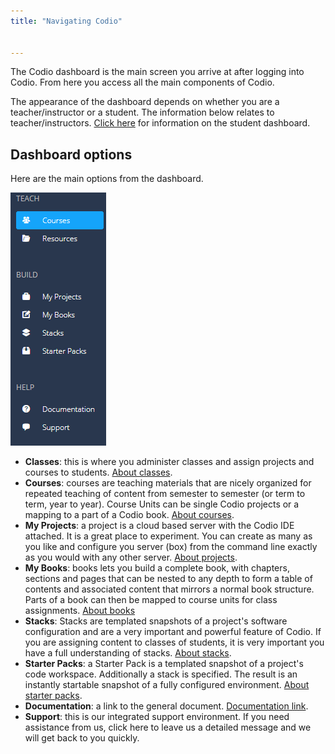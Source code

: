 ```yaml
---
title: "Navigating Codio"


---
```


The Codio dashboard is the main screen you arrive at after logging into Codio. From here you access all the main components of Codio.

The appearance of the dashboard depends on whether you are a teacher/instructor or a student. The information below relates to teacher/instructors. [Click here](/dashboard/student) for information on the student dashboard.


## Dashboard options
Here are the main options from the dashboard.

<img alt="dashboard" src="/img/dashboard.png" class="simple"/>

- **Classes**: this is where you administer classes and assign projects and courses to students. [About classes](/classes).
- **Courses**: courses are teaching materials that are nicely organized for repeated teaching of content from semester to semester (or term to term, year to year). Course Units can be single Codio projects or a mapping to a part of a Codio book. [About courses](/courses/introduction/).
- **My Projects**: a project is a cloud based server with the Codio IDE attached. It is a great place to experiment. You can create as many as you like and configure you server (box) from the command line exactly as you would with any other server. [About projects](/project/what-is-a-project).
- **My Books**: books lets you build a complete book, with chapters, sections and pages that can be nested to any depth to form a table of contents and associated content that mirrors a normal book structure. Parts of a book can then be mapped to course units for class assignments. [About books](/books)
- **Stacks**: Stacks are templated snapshots of a project's software configuration and are a very important and powerful feature of Codio. If you are assigning content to classes of students, it is very important you have a full understanding of stacks. [About stacks](/project/stacks/stack-overview).
- **Starter Packs**: a Starter Pack is a templated snapshot of a project's code workspace. Additionally a stack is specified. The result is an instantly startable snapshot of a fully configured environment. [About starter packs](/project/packs/overview).
- **Documentation**: a link to the general document. [Documentation link](/docs).
- **Support**: this is our integrated support environment. If you need assistance from us, click here to leave us a detailed message and we will get back to you quickly.

